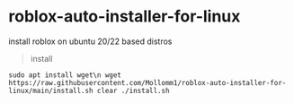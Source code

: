 # roblox-auto-installer-for-linux
install roblox on ubuntu 20/22 based distros

> install

`
sudo apt install wget\n
wget https://raw.githubusercontent.com/Mollomm1/roblox-auto-installer-for-linux/main/install.sh
clear
./install.sh
`
